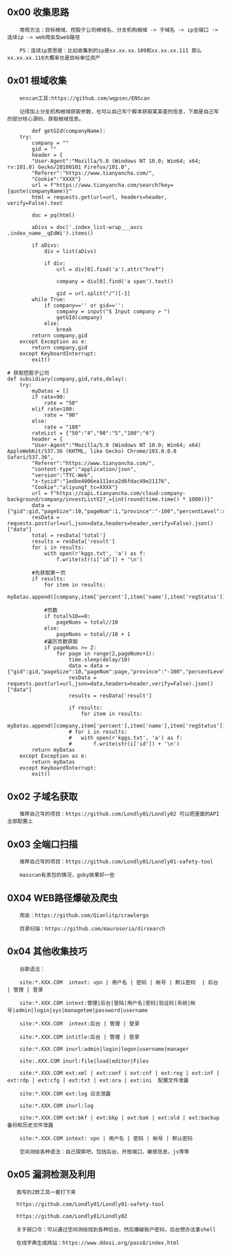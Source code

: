## 0x00 收集思路

        常规方法：目标根域、控股子公司根域名、分支机构根域 -> 子域名 -> ip全端口 -> 连续ip -> web爬虫及web路径
        
        PS：连续ip意思是：比如收集到的ip是xx.xx.xx.109和xx.xx.xx.111 那么xx.xx.xx.110大概率也是目标单位资产

## 0x01 根域收集

        enscan工具:https://github.com/wgpsec/ENScan
        
        记得加上分支机构根域获取参数，也可以自己写个脚本获取某某查的信息，下面是自己写的部分核心源码，获取根域信息。
        
        
```
        def getGId(companyName):
	try:
		company = ""
		gid = ""
		header = {
		"User-Agent":"Mozilla/5.0 (Windows NT 10.0; Win64; x64; rv:101.0) Gecko/20100101 Firefox/101.0",
		"Referer":"https://www.tianyancha.com/",
		"Cookie":"XXXX"}
		url = f"https://www.tianyancha.com/search?key={quote(companyName)}"
		html = requests.get(url=url, headers=header, verify=False).text

		doc = pq(html)

		aDivs = doc('.index_list-wrap___axcs .index_name__qEdWi').items()

		if aDivs:
			div = list(aDivs)

			if div:
				url = div[0].find('a').attr("href")

				company = div[0].find('a span').text()

				gid = url.split("/")[-1]
		while True:
			if company=='' or gid=='':
				company = input("$ Input company > ")
				getGId(company)
			else:
				break
		return company,gid
	except Exception as e:
		return company,gid
	except KeyboardInterrupt:
		exit()

# 获取控股子公司
def subsidiary(company,gid,rate,delay):
	try:
		myDatas = []
		if rate<90:
			rate = "50"
		elif rate<100:
			rate = "90"
		else:
			rate = "100"
		rateList = {"50":"4","90":"5","100":"6"}
		header = {
		"User-Agent":"Mozilla/5.0 (Windows NT 10.0; Win64; x64) AppleWebKit/537.36 (KHTML, like Gecko) Chrome/103.0.0.0 Safari/537.36",
		"Referer":"https://www.tianyancha.com/",
		"content-type":"application/json",
		"version":"TYC-Web",
		"x-tycid":"1edbe4006ea111eca2d6fdac49e21176",
		"Cookie":"aliyungf_tc=XXXX"}
		url = f"https://capi.tianyancha.com/cloud-company-background/company/investListV2?_={int(round(time.time() * 1000))}"
		data = {"gid":gid,"pageSize":10,"pageNum":1,"province":"-100","percentLevel":rateList[rate],"category":"-100"}
		resData = requests.post(url=url,json=data,headers=header,verify=False).json()["data"]
		total = resData['total']
		results = resData['result']
		for i in results:
			with open(r'kggs.txt', 'a') as f:
				f.write(str(i['id']) + '\n')

		#先获取第一页
		if results:
			for item in results:
				myDatas.append([company,item['percent'],item['name'],item['regStatus']])

			#页数
			if total%10==0:
				pageNums = total//10
			else:
				pageNums = total//10 + 1
			#遍历页数获取
			if pageNums >= 2:
				for page in range(2,pageNums+1):
					time.sleep(delay/10)
					data = data = {"gid":gid,"pageSize":10,"pageNum":page,"province":"-100","percentLevel":rateList[rate],"category":"-100"}
					resData = requests.post(url=url,json=data,headers=header,verify=False).json()["data"]
					results = resData['result']

					if results:
						for item in results:
							myDatas.append([company,item['percent'],item['name'],item['regStatus']])
					# for i in results:
					# 	with open(r'kggs.txt', 'a') as f:
					# 		f.write(str(i['id']) + '\n')
		return myDatas
	except Exception as e:
		return myDatas
	except KeyboardInterrupt:
		exit()
```
        
## 0x02 子域名获取

        推荐自己写的项目：https://github.com/Londly01/Londly02 可以把里面的API全部配置上
        
## 0x03 全端口扫描

       
        推荐自己写的项目：https://github.com/Londly01/Londly01-safety-tool 
        
        masscan有丢包的情况，goby效果好一些

## 0X04 WEB路径爆破及爬虫
        
        爬虫：https://github.com/Qianlitp/crawlergo
        
        目录扫描：https://github.com/maurosoria/dirsearch
        
        
        
        
## 0x04 其他收集技巧

        谷歌语法：

        site:*.XXX.COM  intext: vpn | 用户名 | 密码 | 帐号 | 默认密码  | 后台 | 管理 | 登录
        
        site:*.XXX.COM intext:管理|后台|登陆|用户名|密码|验证码|系统|帐号|admin|login|sys|managetem|password|username
        
        site:*.XXX.COM  intext:后台 | 管理 | 登录
        
        site:*.XXX.COM intitle:后台 | 管理 | 登录
        
        site:*.XXX.COM inurl:admin|login|logon|username|manager
        
        site:.XXX.COM inurl:file|load|editor|Files
        
        site:*.XXX.COM ext:xml | ext:conf | ext:cnf | ext:reg | ext:inf | ext:rdp | ext:cfg | ext:txt | ext:ora | ext:ini  配置文件泄露

        site:*.XXX.COM ext:log 日志泄露
        
        site:*.XXX.COM inurl:log

        site:*.XXX.COM ext:bkf | ext:bkp | ext:bak | ext:old | ext:backup 备份和历史文件泄露
        
        site:*.XXX.COM intext: vpn | 用户名 | 密码 | 帐号 | 默认密码
        
        空间测绘各种语法：自己探索吧，包括后台，开放端口，敏感信息，js等等

## 0x05 漏洞检测及利用

       我写的2款工具一套打下来
       
       https://github.com/Londly01/Londly01-safety-tool 
       
       https://github.com/Londly01/Londly02
       
       关于弱口令：可以通过空间测绘找到各种后台，然后爆破账户密码，后台想办法拿shell
       
       在线字典生成网站：https://www.ddosi.org/pass8/index.html
       
       
